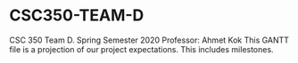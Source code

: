 # CSC350-TEAM-D
CSC 350 Team D. Spring Semester 2020 Professor: Ahmet Kok 
This GANTT file is a projection of our project expectations. This includes milestones.
